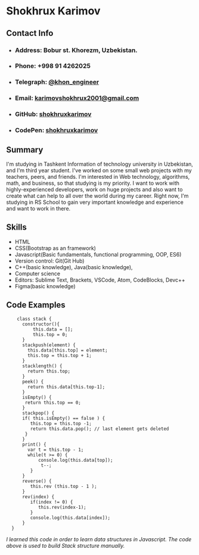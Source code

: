 # Shokhrux Karimov


## Contact Info
* ### Address: Bobur st. Khorezm, Uzbekistan.
* ### Phone: +998 91 4262025
* ### Telegraph: [@khon_engineer](https://t.me/khon_engineer)
* ### Email: karimovshokhrux2001@gmail.com
* ### GitHub: [shokhruxkarimov](https://github.com/shokhruxkarimov/)
* ### CodePen: [shokhruxkarimov](https://codepen.io/Khon-Engineer)


## Summary

I'm studying in Tashkent Information of technology university in Uzbekistan, and I'm third year student. I've worked on some small web projects with my teachers, peers, and friends. I'm interested in Web technology, algorithms, math, and business, so that studying is my priority. I want to work with highly-experienced developers, work on huge projects and also want to create what can help to all over the world during my career. Right now, I'm studying in RS School to gain very important knowledge and experience and want to work in there.


## Skills

* HTML
* CSS(Bootstrap as an framework)
* Javascript(Basic fundamentals, functional programming, OOP, ES6)
* Version control: Git(Git Hub)
* C++(basic knowledge), Java(basic knowledge), 
* Computer science
* Editors: Sublime Text, Brackets, VSCode, Atom, CodeBlocks, Devc++
* Figma(basic knowledge)


## Code Examples

        class stack {  
          constructor(){  
              this.data = [];  
              this.top = 0;  
          }  
          stackpush(element) {  
            this.data[this.top] = element;  
            this.top = this.top + 1;  
          }  
          stacklength() {  
            return this.top;  
          }  
          peek() {  
            return this.data[this.top-1];  
          }  
          isEmpty() {  
           return this.top == 0;  
          }  
          stackpop() {  
          if( this.isEmpty() == false ) {  
             this.top = this.top -1;  
             return this.data.pop(); // last element gets deleted  
           }  
          }  
          print() {  
            var t = this.top - 1;   
            while(t >= 0) {   
                console.log(this.data[top]);  
                 t--;  
             }  
          }  
          reverse() {  
             this.rev (this.top - 1 );  
          }  
          rev(index) {  
             if(index != 0) {  
                this.rev(index-1);  
             }  
             console.log(this.data[index]);  
          }  
      }  

*I learned this code in order to learn data structures in Javascript. The code above is used to build Stack structure manually.*
